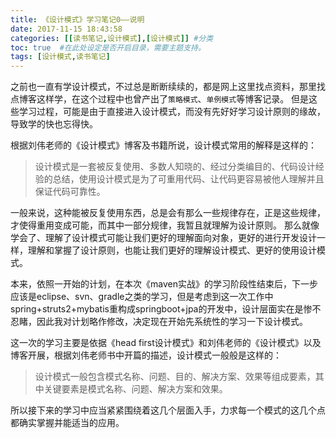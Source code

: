 ```yaml
---
title: 《设计模式》学习笔记0——说明
date: 2017-11-15 18:43:58
categories: [[读书笔记,设计模式],[设计模式]] #分类
toc: true  #在此处设定是否开启目录，需要主题支持。
tags: [设计模式,读书笔记]
---
```

之前也一直有学设计模式，不过总是断断续续的，都是网上这里找点资料，那里找点博客这样学，在这个过程中也曾产出了`策略模式`、`单例模式`等博客记录。
但是这些学习过程，可能是由于直接进入设计模式，而没有先好好学习设计原则的缘故，导致学的快也忘得快。
<!--more-->
根据刘伟老师的《设计模式》博客及书籍所说，设计模式常用的解释是这样的：
>设计模式是一套被反复使用、多数人知晓的、经过分类编目的、代码设计经验的总结，使用设计模式是为了可重用代码、让代码更容易被他人理解并且保证代码可靠性。

一般来说，这种能被反复使用东西，总是会有那么一些规律存在，正是这些规律，才使得重用变成可能，而其中一部分规律，我暂且就理解为设计原则。
那么就像学会了、理解了设计模式可能让我们更好的理解面向对象，更好的进行开发设计一样，理解和掌握了设计原则，也能让我们更好的理解设计模式、更好的使用设计模式。

本来，依照一开始的计划，在本次《maven实战》的学习阶段性结束后，下一步应该是eclipse、svn、gradle之类的学习，但是考虑到这一次工作中spring+struts2+mybatis重构成springboot+jpa的开发中，设计层面实在是惨不忍睹，因此我对计划略作修改，决定现在开始先系统性的学习一下设计模式。

这一次的学习主要是依据《head first设计模式》和刘伟老师的《设计模式》以及博客开展，根据刘伟老师书中开篇的描述，设计模式一般般是这样的：
>设计模式一般包含模式名称、问题、目的、解决方案、效果等组成要素，其中关键要素是模式名称、问题、解决方案和效果。

所以接下来的学习中应当紧紧围绕着这几个层面入手，力求每一个模式的这几个点都确实掌握并能适当的应用。